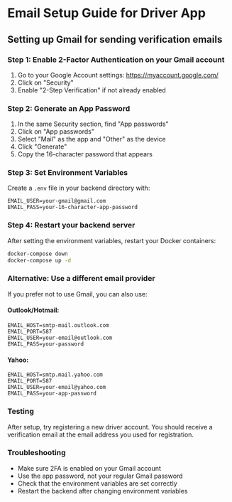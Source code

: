 # Email Setup Guide for Driver App

## Setting up Gmail for sending verification emails

### Step 1: Enable 2-Factor Authentication on your Gmail account
1. Go to your Google Account settings: https://myaccount.google.com/
2. Click on "Security"
3. Enable "2-Step Verification" if not already enabled

### Step 2: Generate an App Password
1. In the same Security section, find "App passwords"
2. Click on "App passwords"
3. Select "Mail" as the app and "Other" as the device
4. Click "Generate"
5. Copy the 16-character password that appears

### Step 3: Set Environment Variables
Create a `.env` file in your backend directory with:

```
EMAIL_USER=your-gmail@gmail.com
EMAIL_PASS=your-16-character-app-password
```

### Step 4: Restart your backend server
After setting the environment variables, restart your Docker containers:

```bash
docker-compose down
docker-compose up -d
```

### Alternative: Use a different email provider

If you prefer not to use Gmail, you can also use:

#### Outlook/Hotmail:
```
EMAIL_HOST=smtp-mail.outlook.com
EMAIL_PORT=587
EMAIL_USER=your-email@outlook.com
EMAIL_PASS=your-password
```

#### Yahoo:
```
EMAIL_HOST=smtp.mail.yahoo.com
EMAIL_PORT=587
EMAIL_USER=your-email@yahoo.com
EMAIL_PASS=your-app-password
```

### Testing
After setup, try registering a new driver account. You should receive a verification email at the email address you used for registration.

### Troubleshooting
- Make sure 2FA is enabled on your Gmail account
- Use the app password, not your regular Gmail password
- Check that the environment variables are set correctly
- Restart the backend after changing environment variables 